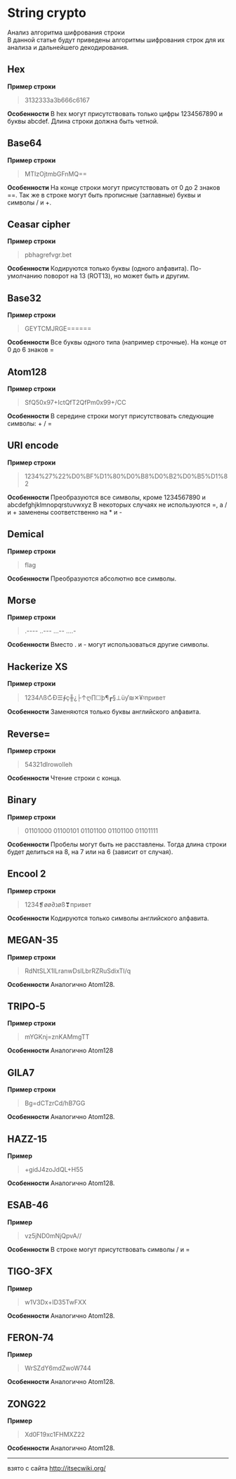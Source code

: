 # String crypto

Анализ алгоритма шифрования строки  
В данной статье будут приведены алгоритмы шифрования строк для их анализа и дальнейшего декодирования.

## Hex
__Пример строки__
> 3132333a3b666c6167

__Особенности__
В hex могут присутствовать только цифры 1234567890 и буквы abcdef. Длина строки должна быть четной.


## Base64
__Пример строки__
> MTIzOjtmbGFnMQ==

__Особенности__
На конце строки могут присутствовать от 0 до 2 знаков ==. Так же в строке могут быть прописные (заглавные) буквы и символы / и +.

## Ceasar cipher
__Пример строки__
> pbhagrefvgr.bet

__Особенности__
Кодируются только буквы (одного алфавита). По-умолчанию поворот на 13 (ROT13), но может быть и другим.

## Base32
__Пример строки__
> GEYTCMJRGE======

__Особенности__
Все буквы одного типа (например строчные). На конце от 0 до 6 знаков =

## Atom128
__Пример строки__
> SfQ50x97+IctQfT2QfPm0x99+/CC

__Особенности__
В середине строки могут присутствовать следующие символы: + / =

## URI encode
__Пример строки__
> 1234%27%22%D0%BF%D1%80%D0%B8%D0%B2%D0%B5%D1%82

__Особенности__
Преобразуются все символы, кроме 1234567890 и abcdefghjklmnopqrstuvwxyz В некоторых случаях не используются =, а / и + заменены соответственно на * и -

## Demical
__Пример строки__
> flag

__Особенности__
Преобразуются абсолютно все символы.

## Morse
__Пример строки__
> .---- ..--- ...-- ....- 

__Особенности__
Вместо . и - могут использоваться другие символы.

## Hackerize XS
__Пример строки__
> 1234Λß↻Ð☰∲ç╫¿├↑ღ∏☐þ¶┏§⊥üƴ₪✕¥ᶾпривет

__Особенности__
Заменяются только буквы английского алфавита.


## Reverse=
__Пример строки__
> 54321dlrowolleh

__Особенности__
Чтение строки с конца.


## Binary
__Пример строки__
> 01101000 01100101 01101100 01101100 01101111 

__Особенности__
Пробелы могут быть не расставлены. Тогда длина строки будет делиться на 8, на 7 или на 6 (зависит от случая).


## Encool 2
__Пример строки__
> 1234❡øø∂נøß❣привет

__Особенности__
Кодируются только символы английского алфавита.

## MEGAN-35
__Пример строки__
> RdNtSLX1lLranwDslLbrRZRuSdixTI/q

__Особенности__
Аналогично Atom128.


## TRIPO-5
__Пример строки__
> mYGKnj=znKAMmgTT

__Особенности__
Аналогично Atom128


## GILA7
__Пример строки__
> Bg=dCTzrCd/hB7GG

__Особенности__
Аналогично Atom128.


## HAZZ-15
__Пример__
> +gidJ4zoJdQL+H55

__Особенности__
Аналогично Atom128.

## ESAB-46
__Пример__
> vz5jND0mNjQpvA//

__Особенности__
В строке могут присутствовать символы / и =

## TIGO-3FX
__Пример__
> w1V3Dx+ID35TwFXX

__Особенности__
Аналогично Atom128.


## FERON-74
__Пример__
> WrSZdY6mdZwoW744

__Особенности__
Аналогично Atom128.


## ZONG22
__Пример__
> Xd0F19xc1FHMXZ22

__Особенности__
Аналогично Atom128.

----
взято с сайта http://itsecwiki.org/